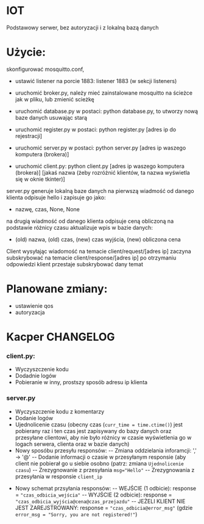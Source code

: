 # IOT

Podstawowy serwer, bez autoryzacji i z lokalną bazą danych


# Użycie:

skonfigurować mosquitto.conf, 
- ustawić listener na porcie 1883: listener 1883 (w sekcji listeners)

- uruchomić broker.py, należy mieć zainstalowane mosquitto na ścieżce jak w pliku, lub zmienić scieżkę
- uruchomić database.py w postaci: python database.py, to utworzy nową baze danych usuwając starą
- uruchomić register.py w postaci: python register.py [adres ip do rejestracji]
- uruchomić server.py w postaci: python server.py [adres ip waszego komputera (brokera)]
- uruchomić client.py: python client.py [adres ip waszego komputera (brokera)] [jakaś nazwa (żeby rozróżnić klientów, ta nazwa wyświetla się w oknie tkinter)]

server.py generuje lokalną baze danych
na pierwszą wiadmość od danego klienta odpisuje hello i zapisuje go jako:
- nazwę, czas, None, None

na drugią wiadmość od danego klienta odpisuje ceną obliczoną na podstawie różnicy czasu aktualizuje wpis w bazie danych:
- (old) nazwa, (old) czas, (new) czas wyjścia, (new) obliczona cena

Client wysyłając wiadomość na temacie client/request/[adres ip] zaczyna subskrybować na temacie client/response/[adres ip] 
po otrzymaniu odpowiedzi klient przestaje subskrybować dany temat


# Planowane zmiany:
- ustawienie qos
- autoryzacja

# Kacper CHANGELOG
### client.py:
- Wyczyszczenie kodu
- Dodadnie logów
- Pobieranie w inny, prostszy sposób adresu ip klienta

### server.py
- Wyczyszczenie kodu z komentarzy
- Dodanie logów
- Ujednolicenie czasu (obecny czas (`curr_time = time.ctime()`) jest pobierany raz i ten czas jest zapisywany do bazy danych oraz przesyłane clientowi, aby nie było różnicy w czasie wyświetlenia go w logach serwera, clienta oraz w bazie danych)
- Nowy sposóbu przesyłu responsów:
-- Zmiana oddzielania inforamcji: ',' -> '@'
-- Dodanie informacji o czasie w przesyłanym responsie (aby client nie pobierał go u siebie osobno (patrz: zmiana `Ujednolicenie czasu`)
-- Zrezygnowanie z przesyłania `msg="Hello"`
-- Zrezygnowania z przesyłania w responsie `client_ip`

* Nowy schemat przsyłania responsów:
-- WEJŚCIE (1 odbicie): response = `"czas_odbicia_wejścia"`
-- WYJŚCIE (2 odbicie): response = `"czas_odbicia_wyjścia@cena@czas_przejazdu"`
-- JEŻELI KLIENT NIE JEST ZAREJSTROWANY: response = `"czas_odbicia@error_msg"` (gdzie `error_msg = "Sorry, you are not registered!"`)
